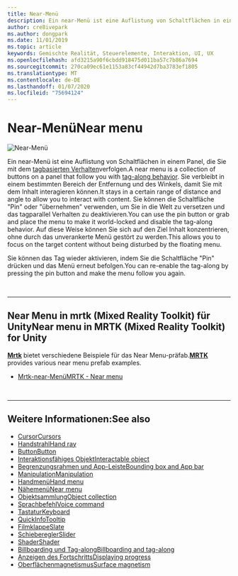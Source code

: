 ```yaml
---
title: Near-Menü
description: Ein near-Menü ist eine Auflistung von Schaltflächen in einem Panel, die Sie mit dem tagbasierten Verhalten verfolgen.
author: cre8ivepark
ms.author: dongpark
ms.date: 11/01/2019
ms.topic: article
keywords: Gemischte Realität, Steuerelemente, Interaktion, UI, UX
ms.openlocfilehash: afd3215a90f6cbdd918475d011ba57c7b86a7694
ms.sourcegitcommit: 270ca09ec61e1153a83cf44942d7ba3783ef1805
ms.translationtype: MT
ms.contentlocale: de-DE
ms.lasthandoff: 01/07/2020
ms.locfileid: "75694124"
---
```

# <a name="near-menu"></a><span data-ttu-id="fac03-104">Near-Menü</span><span class="sxs-lookup"><span data-stu-id="fac03-104">Near menu</span></span>

![Near-Menü](images/UX/UX_Hero_NearMenu.jpg)

<span data-ttu-id="fac03-106">Ein near-Menü ist eine Auflistung von Schaltflächen in einem Panel, die Sie mit dem [tagbasierten Verhalten](billboarding-and-tag-along.md#what-is-a-tag-along)verfolgen.</span><span class="sxs-lookup"><span data-stu-id="fac03-106">A near menu is a collection of buttons on a panel that follow you with [tag-along behavior](billboarding-and-tag-along.md#what-is-a-tag-along).</span></span> <span data-ttu-id="fac03-107">Sie verbleibt in einem bestimmten Bereich der Entfernung und des Winkels, damit Sie mit dem Inhalt interagieren können.</span><span class="sxs-lookup"><span data-stu-id="fac03-107">It stays in a certain range of distance and angle to allow you to interact with content.</span></span> <span data-ttu-id="fac03-108">Sie können die Schaltfläche "Pin" oder "übernehmen" verwenden, um Sie in die Welt zu versetzen und das tagparallel Verhalten zu deaktivieren.</span><span class="sxs-lookup"><span data-stu-id="fac03-108">You can use the pin button or grab and place the menu to make it world-locked and disable the tag-along behavior.</span></span> <span data-ttu-id="fac03-109">Auf diese Weise können Sie sich auf den Ziel Inhalt konzentrieren, ohne durch das unverankerte Menü gestört zu werden.</span><span class="sxs-lookup"><span data-stu-id="fac03-109">This allows you to focus on the target content without being disturbed by the floating menu.</span></span>

<span data-ttu-id="fac03-110">Sie können das Tag wieder aktivieren, indem Sie die Schaltfläche "Pin" drücken und das Menü erneut befolgen.</span><span class="sxs-lookup"><span data-stu-id="fac03-110">You can re-enable the tag-along by pressing the pin button and make the menu follow you again.</span></span>

<br>

---

## <a name="near-menu-in-mrtk-mixed-reality-toolkit-for-unity"></a><span data-ttu-id="fac03-111">Near Menu in mrtk (Mixed Reality Toolkit) für Unity</span><span class="sxs-lookup"><span data-stu-id="fac03-111">Near menu in MRTK (Mixed Reality Toolkit) for Unity</span></span>
<span data-ttu-id="fac03-112">**[Mrtk](https://github.com/Microsoft/MixedRealityToolkit-Unity)** bietet verschiedene Beispiele für das Near Menu-präfab.</span><span class="sxs-lookup"><span data-stu-id="fac03-112">**[MRTK](https://github.com/Microsoft/MixedRealityToolkit-Unity)** provides various near menu prefab examples.</span></span>

* [<span data-ttu-id="fac03-113">Mrtk-near-Menü</span><span class="sxs-lookup"><span data-stu-id="fac03-113">MRTK - Near menu</span></span>](https://microsoft.github.io/MixedRealityToolkit-Unity/Documentation/README_NearMenu.html)


<br>

---


## <a name="see-also"></a><span data-ttu-id="fac03-114">Weitere Informationen:</span><span class="sxs-lookup"><span data-stu-id="fac03-114">See also</span></span>

* [<span data-ttu-id="fac03-115">Cursor</span><span class="sxs-lookup"><span data-stu-id="fac03-115">Cursors</span></span>](cursors.md)
* [<span data-ttu-id="fac03-116">Handstrahl</span><span class="sxs-lookup"><span data-stu-id="fac03-116">Hand ray</span></span>](point-and-commit.md)
* [<span data-ttu-id="fac03-117">Button</span><span class="sxs-lookup"><span data-stu-id="fac03-117">Button</span></span>](button.md)
* [<span data-ttu-id="fac03-118">Interaktionsfähiges Objekt</span><span class="sxs-lookup"><span data-stu-id="fac03-118">Interactable object</span></span>](interactable-object.md)
* [<span data-ttu-id="fac03-119">Begrenzungsrahmen und App-Leiste</span><span class="sxs-lookup"><span data-stu-id="fac03-119">Bounding box and App bar</span></span>](app-bar-and-bounding-box.md)
* [<span data-ttu-id="fac03-120">Manipulation</span><span class="sxs-lookup"><span data-stu-id="fac03-120">Manipulation</span></span>](direct-manipulation.md)
* [<span data-ttu-id="fac03-121">Handmenü</span><span class="sxs-lookup"><span data-stu-id="fac03-121">Hand menu</span></span>](hand-menu.md)
* [<span data-ttu-id="fac03-122">Nähemenü</span><span class="sxs-lookup"><span data-stu-id="fac03-122">Near menu</span></span>](near-menu.md)
* [<span data-ttu-id="fac03-123">Objektsammlung</span><span class="sxs-lookup"><span data-stu-id="fac03-123">Object collection</span></span>](object-collection.md)
* [<span data-ttu-id="fac03-124">Sprachbefehl</span><span class="sxs-lookup"><span data-stu-id="fac03-124">Voice command</span></span>](voice-input.md)
* [<span data-ttu-id="fac03-125">Tastatur</span><span class="sxs-lookup"><span data-stu-id="fac03-125">Keyboard</span></span>](keyboard.md)
* [<span data-ttu-id="fac03-126">QuickInfo</span><span class="sxs-lookup"><span data-stu-id="fac03-126">Tooltip</span></span>](tooltip.md)
* [<span data-ttu-id="fac03-127">Filmklappe</span><span class="sxs-lookup"><span data-stu-id="fac03-127">Slate</span></span>](slate.md)
* [<span data-ttu-id="fac03-128">Schieberegler</span><span class="sxs-lookup"><span data-stu-id="fac03-128">Slider</span></span>](slider.md)
* [<span data-ttu-id="fac03-129">Shader</span><span class="sxs-lookup"><span data-stu-id="fac03-129">Shader</span></span>](shader.md)
* [<span data-ttu-id="fac03-130">Billboarding und Tag-along</span><span class="sxs-lookup"><span data-stu-id="fac03-130">Billboarding and tag-along</span></span>](billboarding-and-tag-along.md)
* [<span data-ttu-id="fac03-131">Anzeigen des Fortschritts</span><span class="sxs-lookup"><span data-stu-id="fac03-131">Displaying progress</span></span>](progress.md)
* [<span data-ttu-id="fac03-132">Oberflächenmagnetismus</span><span class="sxs-lookup"><span data-stu-id="fac03-132">Surface magnetism</span></span>](surface-magnetism.md)
